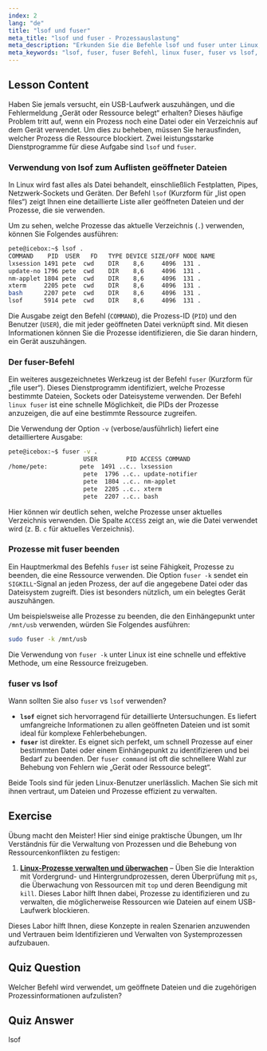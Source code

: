 ```yaml
---
index: 2
lang: "de"
title: "lsof und fuser"
meta_title: "lsof und fuser - Prozessauslastung"
meta_description: "Erkunden Sie die Befehle lsof und fuser unter Linux, um herauszufinden, welche Prozesse bestimmte Dateien verwenden. Lernen Sie, Fehler wie 'Gerät oder Ressource belegt' zu beheben, vergleichen Sie fuser mit lsof und nutzen Sie Optionen wie fuser -k, um geöffnete Dateien effektiv zu verwalten."
meta_keywords: "lsof, fuser, fuser Befehl, linux fuser, fuser vs lsof, lsof vs fuser, fuser -k linux, geöffnete Dateien, Prozessverwaltung, Gerät belegt, Linux Befehle"
---
```


## Lesson Content

Haben Sie jemals versucht, ein USB-Laufwerk auszuhängen, und die Fehlermeldung „Gerät oder Ressource belegt“ erhalten? Dieses häufige Problem tritt auf, wenn ein Prozess noch eine Datei oder ein Verzeichnis auf dem Gerät verwendet. Um dies zu beheben, müssen Sie herausfinden, welcher Prozess die Ressource blockiert. Zwei leistungsstarke Dienstprogramme für diese Aufgabe sind `lsof` und `fuser`.

### Verwendung von lsof zum Auflisten geöffneter Dateien

In Linux wird fast alles als Datei behandelt, einschließlich Festplatten, Pipes, Netzwerk-Sockets und Geräten. Der Befehl `lsof` (Kurzform für „list open files“) zeigt Ihnen eine detaillierte Liste aller geöffneten Dateien und der Prozesse, die sie verwenden.

Um zu sehen, welche Prozesse das aktuelle Verzeichnis (`.`) verwenden, können Sie Folgendes ausführen:

```bash
pete@icebox:~$ lsof .
COMMAND    PID  USER   FD   TYPE DEVICE SIZE/OFF NODE NAME
lxsession 1491 pete  cwd    DIR    8,6     4096  131 .
update-no 1796 pete  cwd    DIR    8,6     4096  131 .
nm-applet 1804 pete  cwd    DIR    8,6     4096  131 .
xterm     2205 pete  cwd    DIR    8,6     4096  131 .
bash      2207 pete  cwd    DIR    8,6     4096  131 .
lsof      5914 pete  cwd    DIR    8,6     4096  131 .
```

Die Ausgabe zeigt den Befehl (`COMMAND`), die Prozess-ID (`PID`) und den Benutzer (`USER`), die mit jeder geöffneten Datei verknüpft sind. Mit diesen Informationen können Sie die Prozesse identifizieren, die Sie daran hindern, ein Gerät auszuhängen.

### Der fuser-Befehl

Ein weiteres ausgezeichnetes Werkzeug ist der Befehl `fuser` (Kurzform für „file user“). Dieses Dienstprogramm identifiziert, welche Prozesse bestimmte Dateien, Sockets oder Dateisysteme verwenden. Der Befehl `linux fuser` ist eine schnelle Möglichkeit, die PIDs der Prozesse anzuzeigen, die auf eine bestimmte Ressource zugreifen.

Die Verwendung der Option `-v` (verbose/ausführlich) liefert eine detailliertere Ausgabe:

```bash
pete@icebox:~$ fuser -v .
                     USER        PID ACCESS COMMAND
/home/pete:         pete  1491 ..c.. lxsession
                     pete  1796 ..c.. update-notifier
                     pete  1804 ..c.. nm-applet
                     pete  2205 ..c.. xterm
                     pete  2207 ..c.. bash
```

Hier können wir deutlich sehen, welche Prozesse unser aktuelles Verzeichnis verwenden. Die Spalte `ACCESS` zeigt an, wie die Datei verwendet wird (z. B. `c` für aktuelles Verzeichnis).

### Prozesse mit fuser beenden

Ein Hauptmerkmal des Befehls `fuser` ist seine Fähigkeit, Prozesse zu beenden, die eine Ressource verwenden. Die Option `fuser -k` sendet ein `SIGKILL`-Signal an jeden Prozess, der auf die angegebene Datei oder das Dateisystem zugreift. Dies ist besonders nützlich, um ein belegtes Gerät auszuhängen.

Um beispielsweise alle Prozesse zu beenden, die den Einhängepunkt unter `/mnt/usb` verwenden, würden Sie Folgendes ausführen:

```bash
sudo fuser -k /mnt/usb
```

Die Verwendung von `fuser -k` unter Linux ist eine schnelle und effektive Methode, um eine Ressource freizugeben.

### fuser vs lsof

Wann sollten Sie also `fuser` vs `lsof` verwenden?

- **`lsof`** eignet sich hervorragend für detaillierte Untersuchungen. Es liefert umfangreiche Informationen zu allen geöffneten Dateien und ist somit ideal für komplexe Fehlerbehebungen.
- **`fuser`** ist direkter. Es eignet sich perfekt, um schnell Prozesse auf einer bestimmten Datei oder einem Einhängepunkt zu identifizieren und bei Bedarf zu beenden. Der `fuser command` ist oft die schnellere Wahl zur Behebung von Fehlern wie „Gerät oder Ressource belegt“.

Beide Tools sind für jeden Linux-Benutzer unerlässlich. Machen Sie sich mit ihnen vertraut, um Dateien und Prozesse effizient zu verwalten.

## Exercise

Übung macht den Meister! Hier sind einige praktische Übungen, um Ihr Verständnis für die Verwaltung von Prozessen und die Behebung von Ressourcenkonflikten zu festigen:

1.  **[Linux-Prozesse verwalten und überwachen](https://labex.io/de/labs/comptia-manage-and-monitor-linux-processes-590864)** – Üben Sie die Interaktion mit Vordergrund- und Hintergrundprozessen, deren Überprüfung mit `ps`, die Überwachung von Ressourcen mit `top` und deren Beendigung mit `kill`. Dieses Labor hilft Ihnen dabei, Prozesse zu identifizieren und zu verwalten, die möglicherweise Ressourcen wie Dateien auf einem USB-Laufwerk blockieren.

Dieses Labor hilft Ihnen, diese Konzepte in realen Szenarien anzuwenden und Vertrauen beim Identifizieren und Verwalten von Systemprozessen aufzubauen.

## Quiz Question

Welcher Befehl wird verwendet, um geöffnete Dateien und die zugehörigen Prozessinformationen aufzulisten?

## Quiz Answer

lsof
